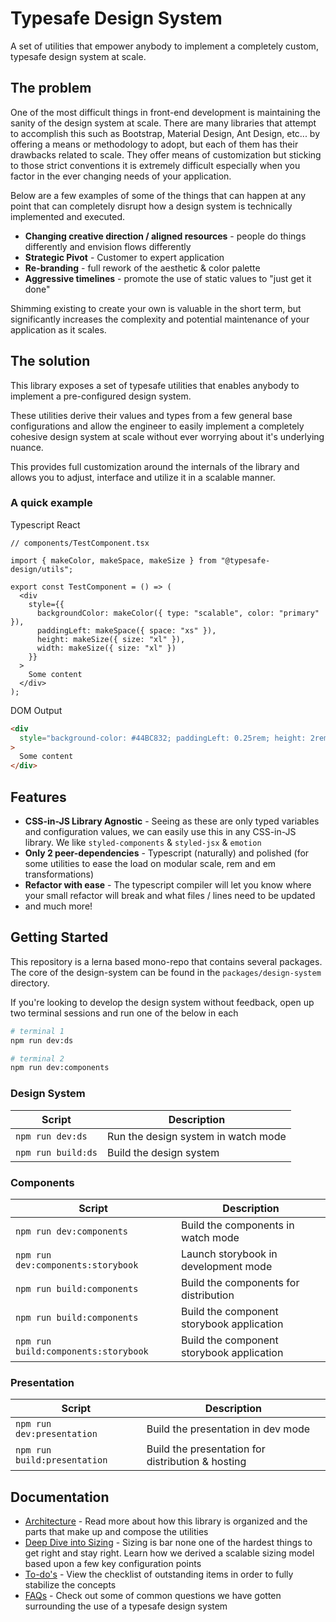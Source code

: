 # Typesafe Design System

A set of utilities that empower anybody to implement a completely custom, typesafe design system at scale.

## The problem

One of the most difficult things in front-end development is maintaining the sanity of the design system at scale. There are many libraries that attempt to accomplish this such as Bootstrap, Material Design, Ant Design, etc... by offering a means or methodology to adopt, but each of them has their drawbacks related to scale. They offer means of customization but sticking to those strict conventions it is extremely difficult especially when you factor in the ever changing needs of your application.

Below are a few examples of some of the things that can happen at any point that can completely disrupt how a design system is technically implemented and executed.

- **Changing creative direction / aligned resources** - people do things differently and envision flows differently
- **Strategic Pivot** - Customer to expert application
- **Re-branding** - full rework of the aesthetic & color palette
- **Aggressive timelines** - promote the use of static values to "just get it done"

Shimming existing to create your own is valuable in the short term, but significantly increases the complexity and potential maintenance of your application as it scales.

## The solution

This library exposes a set of typesafe utilities that enables anybody to implement a pre-configured design system.

These utilities derive their values and types from a few general base configurations and allow the engineer to easily implement a completely cohesive design system at scale without ever worrying about it's underlying nuance.

This provides full customization around the internals of the library and allows you to adjust, interface and utilize it in a scalable manner.

### A quick example

Typescript React

```tsx
// components/TestComponent.tsx

import { makeColor, makeSpace, makeSize } from "@typesafe-design/utils";

export const TestComponent = () => (
  <div
    style={{
      backgroundColor: makeColor({ type: "scalable", color: "primary" }),
      paddingLeft: makeSpace({ space: "xs" }),
      height: makeSize({ size: "xl" }),
      width: makeSize({ size: "xl" })
    }}
  >
    Some content
  </div>
);
```

DOM Output

```html
<div
  style="background-color: #44BC832; paddingLeft: 0.25rem; height: 2rem; width: 2rem;"
>
  Some content
</div>
```

## Features

- **CSS-in-JS Library Agnostic** - Seeing as these are only typed variables and configuration values, we can easily use this in any CSS-in-JS library. We like `styled-components` & `styled-jsx` & `emotion`
- **Only 2 peer-dependencies** - Typescript (naturally) and polished (for some utilities to ease the load on modular scale, rem and em transformations)
- **Refactor with ease** - The typescript compiler will let you know where your small refactor will break and what files / lines need to be updated
- and much more!

## Getting Started

This repository is a lerna based mono-repo that contains several packages. The core of the design-system can be found in the `packages/design-system` directory.

If you're looking to develop the design system without feedback, open up two terminal sessions and run one of the below in each

```bash
# terminal 1
npm run dev:ds

# terminal 2
npm run dev:components
```

### Design System

| Script             | Description                         |
| ------------------ | ----------------------------------- |
| `npm run dev:ds`   | Run the design system in watch mode |
| `npm run build:ds` | Build the design system             |

### Components

| Script                               | Description                               |
| ------------------------------------ | ----------------------------------------- |
| `npm run dev:components`             | Build the components in watch mode        |
| `npm run dev:components:storybook`   | Launch storybook in development mode      |
| `npm run build:components`           | Build the components for distribution     |
| `npm run build:components`           | Build the component storybook application |
| `npm run build:components:storybook` | Build the component storybook application |

### Presentation

| Script                       | Description                                       |
| ---------------------------- | ------------------------------------------------- |
| `npm run dev:presentation`   | Build the presentation in dev mode                |
| `npm run build:presentation` | Build the presentation for distribution & hosting |

## Documentation

- [Architecture](./docs/architecture.md) - Read more about how this library is organized and the parts that make up and compose the utilities
- [Deep Dive into Sizing](./docs/deep-dive.md) - Sizing is bar none one of the hardest things to get right and stay right. Learn how we derived a scalable sizing model based upon a few key configuration points
- [To-do's](./docs/todo.md) - View the checklist of outstanding items in order to fully stabilize the concepts
- [FAQs](./docs/faqs.md) - Check out some of common questions we have gotten surrounding the use of a typesafe design system
